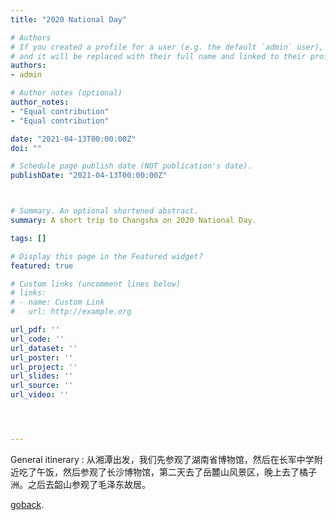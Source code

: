 ```yaml
---
title: "2020 National Day"

# Authors
# If you created a profile for a user (e.g. the default `admin` user), write the username (folder name) here 
# and it will be replaced with their full name and linked to their profile.
authors:
- admin

# Author notes (optional)
author_notes:
- "Equal contribution"
- "Equal contribution"

date: "2021-04-13T00:00:00Z"
doi: ""

# Schedule page publish date (NOT publication's date).
publishDate: "2021-04-13T00:00:00Z"



# Summary. An optional shortened abstract.
summary: A short trip to Changsha on 2020 National Day.

tags: []

# Display this page in the Featured widget?
featured: true

# Custom links (uncomment lines below)
# links:
# - name: Custom Link
#   url: http://example.org

url_pdf: ''
url_code: ''
url_dataset: ''
url_poster: ''
url_project: ''
url_slides: ''
url_source: ''
url_video: ''




---
```

General itinerary : 从湘潭出发，我们先参观了湖南省博物馆，然后在长军中学附近吃了午饭，然后参观了长沙博物馆，第二天去了岳麓山风景区，晚上去了橘子洲。之后去韶山参观了毛泽东故居。



[goback](https://tunan666.netlify.app/).
